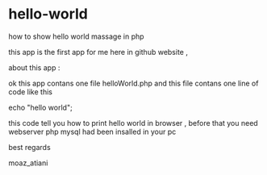 # hello-world
how to show hello world massage in php 

this app is the first app for me here in github website ,

about this app : 

ok this app contans one file helloWorld.php  and this file contans one line of code like this 

echo "hello world";

this code tell you how to print hello world in browser , before that you need webserver php mysql had been insalled in your pc 


best regards 

moaz_atiani
